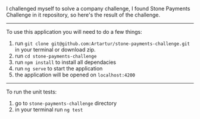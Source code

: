 I challenged myself to solve a company challenge, I found Stone Payments Challenge in it repository, so here's the result of the challenge.

---

To use this application you will need to do a few things:

1. run `git clone git@github.com:Artartur/stone-payments-challenge.git` in your terminal or download zip.
2. run `cd stone-payments-challenge`
3. run `npm install` to install all dependacies
4. run `ng serve` to start the application
5. the application will be opened on `localhost:4200`

---

To run the unit tests:

1. go to `stone-payments-challenge` directory
2. in your terminal run `ng test`
